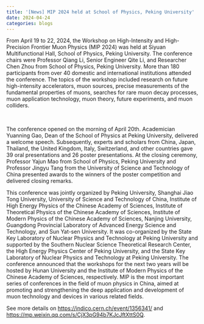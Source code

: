 ```yaml
---
title: '[News] MIP 2024 held at School of Physics, Peking University'
date: 2024-04-24
categories: blogs
---
```


From April 19 to 22, 2024, the Workshop on High-Intensity and High-Precision Frontier Muon Physics (MIP 2024) was held at Siyuan Multifunctional Hall, School of Physics, Peking University. The conference chairs were Professor Qiang Li, Senior Engineer Qite Li, and Researcher Chen Zhou from School of Physics, Peking University. More than 180 participants from over 40 domestic and international institutions attended the conference. The topics of the workshop included research on future high-intensity accelerators, muon sources, precise measurements of the fundamental properties of muons, searches for rare muon decay processes, muon application technology, muon theory, future experiments, and muon colliders.

<div style="text-align:center">
<img class="pkmuon-relocation-src" style="width:40%;display:inline-block" _src="mip2024/scene-1.png" />
&emsp;
<img class="pkmuon-relocation-src" style="width:40%;display:inline-block" _src="mip2024/scene-2.png" />
</div>

The conference opened on the morning of April 20th. Academician Yuanning Gao, Dean of the School of Physics at Peking University, delivered a welcome speech. Subsequently, experts and scholars from China, Japan, Thailand, the United Kingdom, Italy, Switzerland, and other countries gave 39 oral presentations and 26 poster presentations. At the closing ceremony, Professor Yajun Mao from School of Physics, Peking University and Professor Jingyu Tang from the University of Science and Technology of China presented awards to the winners of the poster competition and delivered closing remarks.

This conference was jointly organized by Peking University, Shanghai Jiao Tong University, University of Science and Technology of China, Institute of High Energy Physics of the Chinese Academy of Sciences, Institute of Theoretical Physics of the Chinese Academy of Sciences, Institute of Modern Physics of the Chinese Academy of Sciences, Nanjing University, Guangdong Provincial Laboratory of Advanced Energy Science and Technology, and Sun Yat-sen University. It was co-organized by the State Key Laboratory of Nuclear Physics and Technology at Peking University and supported by the Southern Nuclear Science Theoretical Research Center, the High Energy Physics Center of Peking University, and the State Key Laboratory of Nuclear Physics and Technology at Peking University. The conference announced that the workshops for the next two years will be hosted by Hunan University and the Institute of Modern Physics of the Chinese Academy of Sciences, respectively. MIP is the most important series of conferences in the field of muon physics in China, aimed at promoting and strengthening the deep application and development of muon technology and devices in various related fields.

See more details on https://indico.cern.ch/event/1356341/ and https://mp.weixin.qq.com/s/CjX3pG94b7KJcJftXttS0Q.
